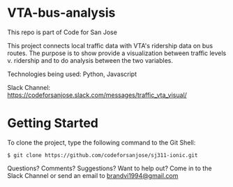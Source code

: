 # VTA-bus-analysis
This repo is part of Code for San Jose

This project connects local traffic data with VTA's ridership data on bus routes. The purpose is to show provide a visualization between traffic levels v. ridership and to do analysis between the two variables. 

Technologies being used: Python, Javascript

Slack Channel: https://codeforsanjose.slack.com/messages/traffic_vta_visual/

# Getting Started

To clone the project, type the following command to the Git Shell: 

```
$ git clone https://github.com/codeforsanjose/sj311-ionic.git
```

Questions? Comments? Suggestions? Want to help out? Come in to the Slack Channel or send an email to brandvi1994@gmail.com
